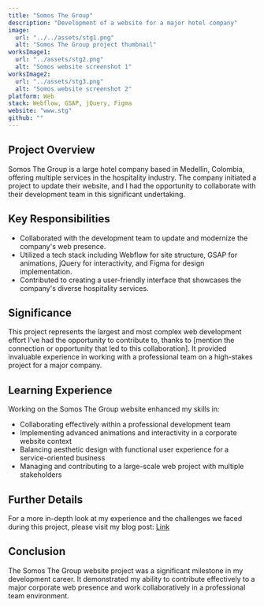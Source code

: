 ```yaml
---
title: "Somos The Group"
description: "Development of a website for a major hotel company"
image:
  url: "../../assets/stg1.png"
  alt: "Somos The Group project thumbnail"
worksImage1:
  url: "../assets/stg2.png"
  alt: "Somos website screenshot 1"
worksImage2:
  url: "../assets/stg3.png"
  alt: "Somos website screenshot 2"
platform: Web
stack: Webflow, GSAP, jQuery, Figma
website: "www.stg"
github: ""
---
```


## Project Overview

Somos The Group is a large hotel company based in Medellín, Colombia, offering multiple services in the hospitality industry. The company initiated a project to update their website, and I had the opportunity to collaborate with their development team in this significant undertaking.

## Key Responsibilities

- Collaborated with the development team to update and modernize the company's web presence.
- Utilized a tech stack including Webflow for site structure, GSAP for animations, jQuery for interactivity, and Figma for design implementation.
- Contributed to creating a user-friendly interface that showcases the company's diverse hospitality services.

## Significance

This project represents the largest and most complex web development effort I've had the opportunity to contribute to, thanks to [mention the connection or opportunity that led to this collaboration]. It provided invaluable experience in working with a professional team on a high-stakes project for a major company.

## Learning Experience

Working on the Somos The Group website enhanced my skills in:

- Collaborating effectively within a professional development team
- Implementing advanced animations and interactivity in a corporate website context
- Balancing aesthetic design with functional user experience for a service-oriented business
- Managing and contributing to a large-scale web project with multiple stakeholders

## Further Details

For a more in-depth look at my experience and the challenges we faced during this project, please visit my blog post: [Link](https://medium.com)

## Conclusion

The Somos The Group website project was a significant milestone in my development career. It demonstrated my ability to contribute effectively to a major corporate web presence and work collaboratively in a professional team environment.
